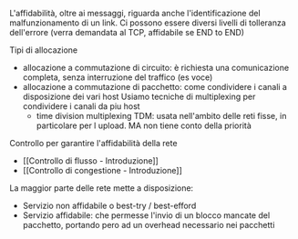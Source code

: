 L'affidabilità, oltre ai messaggi, riguarda anche l'identificazione del malfunzionamento di un link.
Ci possono essere diversi livelli di tolleranza dell'errore (verra demandata al TCP, affidabile se END to END)

Tipi di allocazione
- allocazione a commutazione di circuito: è richiesta una comunicazione completa, senza interruzione del traffico (es voce)
- allocazione a commutazione di pacchetto: come condividere i canali a disposizione dei vari host
	Usiamo tecniche di multiplexing per condividere i canali da piu host 
	- time division multiplexing TDM: usata nell'ambito delle reti fisse, in particolare per l upload. MA non tiene conto della priorità

Controllo per garantire l'affidabilità della rete
- [[Controllo di flusso - Introduzione]]
- [[Controllo di congestione - Introduzione]]

La maggior parte delle rete mette a disposizione:
- Servizio non affidabile o best-try / best-efford
- Servizio affidabile: che permesse l'invio di un blocco mancate del pacchetto, portando pero ad un overhead necessario nei pacchetti